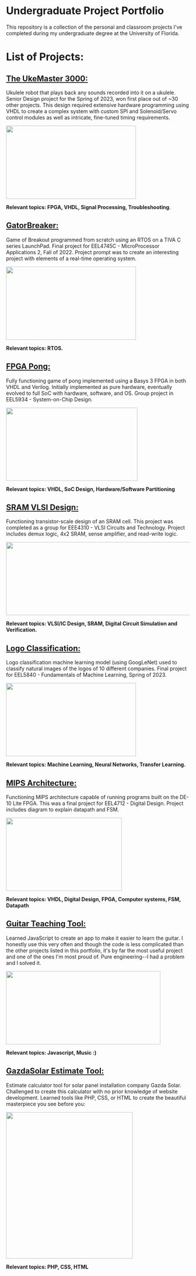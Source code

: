 # Undergraduate Project Portfolio
This repository is a collection of the personal and classroom projects I've completed during my undergraduate degree at the University of Florida.

# List of Projects:
## **[The UkeMaster 3000:](https://github.com/NikodemGazda/Projects/tree/main/The%20UkeMaster%203000)**
Ukulele robot that plays back any sounds recorded into it on a ukulele. Senior Design project for the Spring of 2023, won first place out of ~30 other projects. This design required extensive hardware programming using VHDL to create a complex system with custom SPI and Solenoid/Servo control modules as well as intricate, fine-tuned timing requirements.

<img src="https://github.com/NikodemGazda/Projects/assets/26459327/91d85d06-5b33-4f11-8b8b-8562115df68e" width="356" height="200">

**Relevant topics: FPGA, VHDL, Signal Processing, Troubleshooting**.

## **[GatorBreaker:](https://github.com/NikodemGazda/Projects/tree/main/GatorBreaker)**
Game of Breakout programmed from scratch using an RTOS on a TIVA C series LaunchPad. Final project for EEL4745C - MicroProcessor Applications 2, Fall of 2022. Project prompt was to create an interesting project with elements of a real-time operating system.

<img src="https://github.com/NikodemGazda/Projects/assets/26459327/dab3a0d5-39de-4be7-bc10-43c1410d77d6" width="356" height="200">

**Relevant topics: RTOS.**

## **[FPGA Pong:](folder_work_in_progress)**
Fully functioning game of pong implemented using a Basys 3 FPGA in both VHDL and Verilog. Initially implemented as pure hardware, eventually evolved to full SoC with hardware, software, and OS. Group project in EEL5934 - System-on-Chip Design.

<img src="https://github.com/NikodemGazda/Project-Portfolio/assets/26459327/e6f79df7-55d0-46a1-95a9-b7a276275207" width="360" height="200">

**Relevant topics: VHDL, SoC Design, Hardware/Software Partitioning**

## **[SRAM VLSI Design:](https://github.com/NikodemGazda/Projects/tree/main/SRAM%20VLSI%20Design)**
Functioning transistor-scale design of an SRAM cell. This project was completed as a group for EEE4310 - VLSI Circuits and Technology. Project includes demux logic, 4x2 SRAM, sense amplifier, and read-write logic.

<img src="https://github.com/NikodemGazda/Projects/assets/26459327/a9d88f0d-fa55-40c7-8672-fe2c54f40d5b" width="780" height="200">

**Relevant topics: VLSI/IC Design, SRAM, Digital Circuit Simulation and Verification.**

## **[Logo Classification:](https://github.com/NikodemGazda/Projects/tree/main/Logo%20Classification%20-%20Machine%20Learning)**
Logo classification machine learning model (using GoogLeNet) used to classify natural images of the logos of 10 different companies. Final project for EEL5840 - Fundamentals of Machine Learning, Spring of 2023.

<img src="https://github.com/NikodemGazda/Projects/assets/26459327/eb4146f0-6f20-45df-a2ba-40a4d897bf94" width="356" height="200">

**Relevant topics: Machine Learning, Neural Networks, Transfer Learning.**

## **[MIPS Architecture:](folder_work_in_progress)**
Functioning MIPS architecture capable of running programs built on the DE-10 Lite FPGA. This was a final project for EEL4712 - Digital Design. Project includes diagram to explain datapath and FSM.

<img src="https://github.com/NikodemGazda/Project-Portfolio/assets/26459327/93c21f84-c250-4552-83ba-892e93901c30" width="317" height="200">

**Relevant topics: VHDL, Digital Design, FPGA, Computer systems, FSM, Datapath**

## **[Guitar Teaching Tool:](folder_work_in_progress)**
Learned JavaScript to create an app to make it easier to learn the guitar. I honestly use this very often and though the code is less complicated than the other projects listed in this portfolio, it's by far the most useful project and one of the ones I'm most proud of. Pure engineering--I had a problem and I solved it.

<img src="https://github.com/NikodemGazda/Project-Portfolio/assets/26459327/ed002c83-b59b-40c3-89f0-6b64da41b029" width="423" height="200">

**Relevant topics: Javascript, Music :)**

## **[GazdaSolar Estimate Tool:](folder_work_in_progress)**
Estimate calculator tool for solar panel installation company Gazda Solar. Challenged to create this calculator with no prior knowledge of website development. Learned tools like PHP, CSS, or HTML to create the beautiful masterpiece you see before you:

<img src="https://github.com/NikodemGazda/Project-Portfolio/assets/26459327/d67fb82c-4444-427f-b9ec-60ecde02dde7" width="347" height="400">

**Relevant topics: PHP, CSS, HTML**

